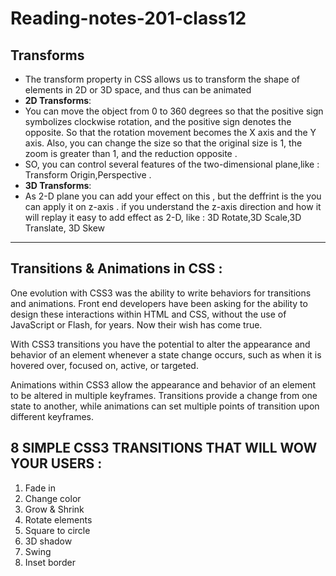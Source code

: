 # Reading-notes-201-class12
## Transforms 
+ The transform property in CSS allows us to transform the shape of elements in 2D or 3D space, and thus can be animated 
+ **2D Transforms**: <br>
+ You can move the object from 0 to 360 degrees so that the positive sign symbolizes clockwise rotation, and the positive sign denotes the opposite.
So that the rotation movement becomes the X axis and the Y axis. Also, you can change the size so that the original size is 1, the zoom is greater than 1, and the reduction opposite .
+ SO, you can control several features of the two-dimensional plane,like : Transform Origin,Perspective .<br>
+ **3D Transforms**: <br>
+ As 2-D plane you can add your effect on this , but the deffrint is the you can apply it on z-axis .
if you understand the z-axis direction and how it will replay it easy to add effect as 2-D, like : 3D Rotate,3D Scale,3D Translate, 3D Skew
<hr>

## Transitions & Animations in CSS : 
One evolution with CSS3 was the ability to write behaviors for transitions and animations. Front end developers have been asking for the ability to design these interactions within HTML and CSS, without the use of JavaScript or Flash, for years. Now their wish has come true.

With CSS3 transitions you have the potential to alter the appearance and behavior of an element whenever a state change occurs, such as when it is hovered over, focused on, active, or targeted.

Animations within CSS3 allow the appearance and behavior of an element to be altered in multiple keyframes. Transitions provide a change from one state to another, while animations can set multiple points of transition upon different keyframes.

## 8 SIMPLE CSS3 TRANSITIONS THAT WILL WOW YOUR USERS :
1. Fade in
2. Change color
3. Grow & Shrink
4. Rotate elements
5. Square to circle
6. 3D shadow
7. Swing
8. Inset border
